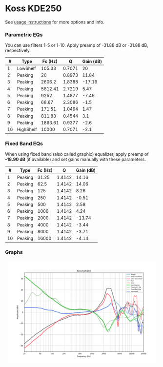 # Koss KDE250
See [usage instructions](https://github.com/jaakkopasanen/AutoEq#usage) for more options and info.

### Parametric EQs
You can use filters 1-5 or 1-10. Apply preamp of -31.88 dB or -31.88 dB, respectively.

|   # | Type      |   Fc (Hz) |      Q |   Gain (dB) |
|-----|-----------|-----------|--------|-------------|
|   1 | LowShelf  |    105.33 | 0.7071 |       20    |
|   2 | Peaking   |     20    | 0.8973 |       11.84 |
|   3 | Peaking   |   2606.2  | 1.8388 |      -17.19 |
|   4 | Peaking   |   5812.41 | 2.7219 |        5.47 |
|   5 | Peaking   |   9252    | 1.4877 |       -7.46 |
|   6 | Peaking   |     68.67 | 2.3086 |       -1.5  |
|   7 | Peaking   |    171.51 | 1.0464 |        1.47 |
|   8 | Peaking   |    811.83 | 0.4544 |        3.1  |
|   9 | Peaking   |   1863.61 | 0.9377 |       -2.6  |
|  10 | HighShelf |  10000    | 0.7071 |       -2.1  |

### Fixed Band EQs
When using fixed band (also called graphic) equalizer, apply preamp of **-18.90 dB** (if available) and set gains manually with these parameters.

|   # | Type    |   Fc (Hz) |      Q |   Gain (dB) |
|-----|---------|-----------|--------|-------------|
|   1 | Peaking |     31.25 | 1.4142 |       14.16 |
|   2 | Peaking |     62.5  | 1.4142 |       14.06 |
|   3 | Peaking |    125    | 1.4142 |        8.26 |
|   4 | Peaking |    250    | 1.4142 |       -0.51 |
|   5 | Peaking |    500    | 1.4142 |        2.58 |
|   6 | Peaking |   1000    | 1.4142 |        4.24 |
|   7 | Peaking |   2000    | 1.4142 |      -13.74 |
|   8 | Peaking |   4000    | 1.4142 |       -3.44 |
|   9 | Peaking |   8000    | 1.4142 |       -3.71 |
|  10 | Peaking |  16000    | 1.4142 |       -4.14 |

### Graphs
![](./Koss%20KDE250.png)
